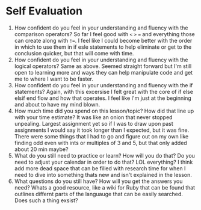 # Self Evaluation

1. How confident do you feel in your understanding and fluency with the comparison operators?
    So far I feel good with `<` `>` `=` and everything those can create along with `!=`. I feel like I could become better with the order in which to use them in if esle statements to help eliminate or get to the conclusion quicker, but that will come with time.
1. How confident do you feel in your understanding and fluency with the logical operators?
    Same as above. Seemed straight forward but I'm still open to learning more and ways they can help manipulate code and get me to where I want to be faster.
1. How confident do you feel in your understanding and fluency with the if statements?
    Again, with this excersise I felt great with the core of if else elsif end flow and how that operates. I feel like I'm just at the beginning and about to have my mind blown.
1. How much time did you spend on this lesson/topic? How did that line up with your time estimate?
    It was like an onion that never stopped unpealing. Largest assignment yet so if I was to draw upon past assignments I would say it took longer than I expected, but it was fine. There were some things that I had to go and figure out on my own like finding odd even with ints or multiples of 3 and 5, but that only added about 20 min maybe?
1. What do you still need to practice or learn? How will you do that? Do you need to adjust your calendar in order to do that?
    LOL everything? I think add more dead space that can be filled with research time for when I need to dive into something thats new and isn't explained in the lesson.
1. What questions do you still have? How will you get the answers you need?
    Whats a good resource, like a wiki for Ruby that can be found that outlines differnt parts of the languauge that can be easily searched. Does such a thing exsist?
